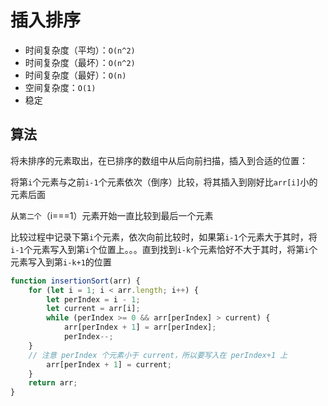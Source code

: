 # 插入排序

- 时间复杂度（平均）：`O(n^2)`
- 时间复杂度（最坏）：`O(n^2)`
- 时间复杂度（最好）：`O(n)`
- 空间复杂度：`O(1)`
- 稳定

## 算法

将未排序的元素取出，在已排序的数组中从后向前扫描，插入到合适的位置：

将第`i`个元素与之前`i-1`个元素依次（倒序）比较，将其插入到刚好比`arr[i]`小的元素后面

从`第二个`（i===1）元素开始一直比较到最后一个元素

比较过程中记录下第`i`个元素，依次向前比较时，如果第`i-1`个元素大于其时，将`i-1`个元素写入到第`i`个位置上。。。直到找到`i-k`个元素恰好不大于其时，将第`i`个元素写入到第`i-k+1`的位置

```js
function insertionSort(arr) {
	for (let i = 1; i < arr.length; i++) {
		let perIndex = i - 1;
		let current = arr[i];
		while (perIndex >= 0 && arr[perIndex] > current) {
			arr[perIndex + 1] = arr[perIndex];
			perIndex--;
    }
    // 注意 perIndex 个元素小于 current，所以要写入在 perIndex+1 上
		arr[perIndex + 1] = current;
	}
	return arr;
}
```